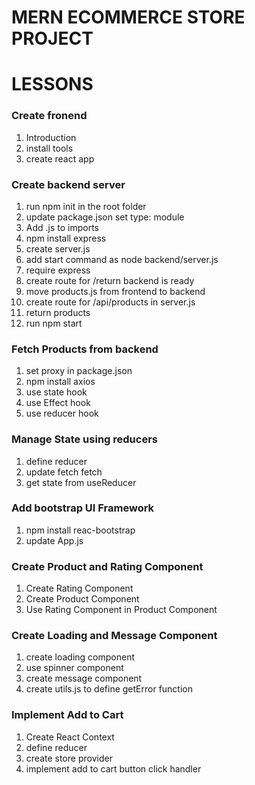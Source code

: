 # MERN ECOMMERCE STORE PROJECT

# LESSONS

### Create fronend

1. Introduction
2. install tools
3. create react app

### Create backend server

1. run npm init in the root folder
2. update package.json set type: module
3. Add .js to imports
4. npm install express
5. create server.js
6. add start command as node backend/server.js
7. require express
8. create route for /return backend is ready
9. move products.js from frontend to backend
10. create route for /api/products in server.js
11. return products
12. run npm start

### Fetch Products from backend

1. set proxy in package.json
2. npm install axios
3. use state hook
4. use Effect hook
5. use reducer hook

### Manage State using reducers

1. define reducer
2. update fetch fetch
3. get state from useReducer

### Add bootstrap UI Framework

1. npm install reac-bootstrap
2. update App.js

### Create Product and Rating Component

1. Create Rating Component
2. Create Product Component
3. Use Rating Component in Product Component

### Create Loading and Message Component

1. create loading component
2. use spinner component
3. create message component
4. create utils.js to define getError function

### Implement Add to Cart

1. Create React Context
2. define reducer
3. create store provider
4. implement add to cart button click handler
